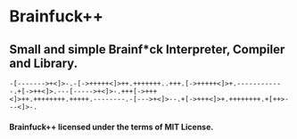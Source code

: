 # Brainfuck++
## Small and simple Brainf*ck Interpreter, Compiler and Library.

```bf
-[------->+<]>-.-[->+++++<]>++.+++++++..+++.[->+++++<]>+.------------.+[->++<]>.---[----->+<]>-.+++[->+++
<]>++.++++++++.+++++.--------.-[--->+<]>--.+[->+++<]>+.++++++++.+[++>---<]>-.
```
#### Brainfuck++ licensed under the terms of MIT License.
